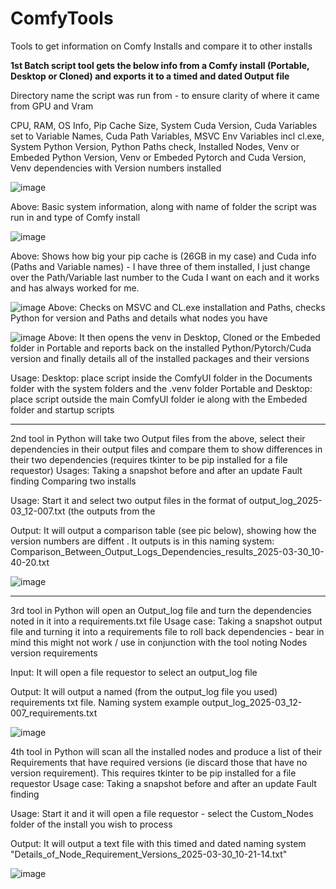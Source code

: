 # ComfyTools
Tools to get information on Comfy Installs and compare it to other installs

**1st Batch script tool gets the below info from a Comfy install (Portable, Desktop or Cloned) and exports it to a timed and dated Output file**

Directory name the script was run from - to ensure clarity of where it came from
GPU and Vram

CPU, RAM, OS Info, Pip Cache Size, System Cuda Version, Cuda Variables set to Variable Names, Cuda Path Variables, MSVC Env Variables incl cl.exe, System Python Version, Python Paths check, Installed Nodes, Venv or Embeded Python Version, Venv or Embeded Pytorch and Cuda Version, Venv dependencies with Version numbers installed

![image](https://github.com/user-attachments/assets/1b685b09-0b69-4265-9e5d-3a3a73013bd7)

Above: Basic system information, along with name of folder the script was run in and type of Comfy install

![image](https://github.com/user-attachments/assets/1d397938-f4c9-4c31-8242-fdfefbdd0c47)

Above: Shows how big your pip cache is (26GB in my case) and Cuda info (Paths and Variable names) - I have three of them installed, I just change over the Path/Variable last number to the Cuda I want on each and it works and has always worked for me. 

![image](https://github.com/user-attachments/assets/2b5f8e7d-b6a8-4fab-85dc-127ea3a0e60d)
Above: Checks on MSVC and CL.exe installation and Paths, checks Python for version and Paths and details what nodes you have 

![image](https://github.com/user-attachments/assets/21990a2d-8155-4cc5-858a-a6c7cab06992)
Above: It then opens the venv in Desktop, Cloned or the Embeded folder in Portable and reports back on the installed Python/Pytorch/Cuda version and finally details all of the installed packages and their versions

Usage:
Desktop: place script inside the ComfyUI folder in the Documents folder with the system folders and the .venv folder
Portable and Desktop: place script outside the main ComfyUI folder ie along with the Embeded folder and startup scripts 


-------------------------------------------------

2nd tool in Python will take two Output files from the above, select their dependencies in their output files and compare them to show differences in their two dependencies (requires tkinter to be pip installed for a file requestor)
Usages:
Taking a snapshot before and after an update
Fault finding
Comparing two installs

Usage:
Start it and select two output files in the format of output_log_2025-03_12-007.txt (the outputs from the 

Output:
It will output a comparison table (see pic below), showing how the version numbers are diffent . It outputs is in this naming system: Comparison_Between_Output_Logs_Dependencies_results_2025-03-30_10-40-20.txt

![image](https://github.com/user-attachments/assets/9a46fa26-3ed8-4133-a352-6c6893279702)

-------------------------------------------------

3rd tool in Python will open an Output_log file and turn the dependencies noted in it into a requirements.txt file
Usage case:
Taking a snapshot output file and turning it into a requirements file to roll back dependencies - bear in mind this might not work / use in conjunction with the tool noting Nodes version requirements

Input:
It will open a file requestor to select an output_log file 

Output:
It will output a named (from the output_log file you used) requirements txt file. Naming system example output_log_2025-03_12-007_requirements.txt

![image](https://github.com/user-attachments/assets/983158fa-495e-459f-98b5-d18ef339e21a)


4th tool in Python will scan all the installed nodes and produce a list of their Requirements that have required versions (ie discard those that have no version requirement). This requires tkinter to be pip installed for a file requestor
Usage case:
Taking a snapshot before and after an update
Fault finding 

Usage:
Start it and it will open a file requestor - select the Custom_Nodes folder of the install you wish to process

Output:
It will output a text file with this timed and dated naming system "Details_of_Node_Requirement_Versions_2025-03-30_10-21-14.txt"

![image](https://github.com/user-attachments/assets/3d2bc3de-babe-4e09-aa24-a9481c5e41e0)




